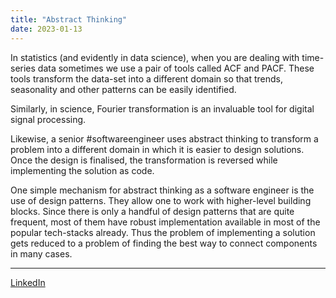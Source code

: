 ```yaml
---
title: "Abstract Thinking"
date: 2023-01-13
---
```


In statistics (and evidently in data science), when you are dealing with time-series data sometimes we use a pair of tools called ACF and PACF. These tools transform the data-set into a different domain so that trends, seasonality and other patterns can be easily identified.

Similarly, in science, Fourier transformation is an invaluable tool for digital signal processing.

Likewise, a senior #softwareengineer uses abstract thinking to transform a problem into a different domain in which it is easier to design solutions. Once the design is finalised, the transformation is reversed while implementing the solution as code.

One simple mechanism for abstract thinking as a software engineer is the use of design patterns. They allow one to work with higher-level building blocks. Since there is only a handful of design patterns that are quite frequent, most of them have robust implementation available in most of the popular tech-stacks already. Thus the problem of implementing a solution gets reduced to a problem of finding the best way to connect components in many cases.

---
[LinkedIn](https://www.linkedin.com/feed/update/urn:li:share:7019675312707801088/)